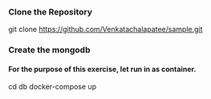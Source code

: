 ### Clone the Repository
  
  git clone https://github.com/Venkatachalapatee/sample.git
  
### Create the mongodb
#### For the purpose of this exercise, let run in as container.
  cd db
  docker-compose up
  
  
